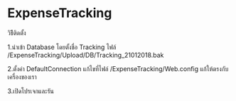 # ExpenseTracking
วิธีิติดตั้ง

1.นำเข้า Database โดยตั้งชื่อ Tracking
ไฟล์ /ExpenseTracking/Upload/DB/Tracking_21012018.bak

2.ตั้งค่า DefaultConnection
แก้ไขที่ไฟล์ /ExpenseTracking/Web.config
<add name="DefaultConnection" connectionString="Data Source=DESKTOP-3NHC2QU;Initial Catalog=Tracking;Persist Security Info=True;User ID=sa;Password=123456" providerName="System.Data.SqlClient" />
แก้ให้ตรงกับเครื่องของเรา

3.เปิดโปรเจกและรัน
